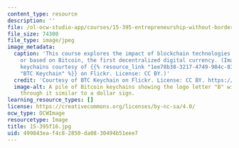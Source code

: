 ```yaml
---
content_type: resource
description: ''
file: /ol-ocw-studio-app/courses/15-395-entrepreneurship-without-borders-fall-2016/499843eaf4c82850da0830494b51eee7_15-395f16.jpg
file_size: 74300
file_type: image/jpeg
image_metadata:
  caption: 'This course explores the impact of blockchain technologies inspired by
    or based on Bitcoin, the first decentralized digital currency. (Image of Bitcoin
    keychains courtesy of {{% resource_link "1ee78b38-3217-4749-984c-8308f03160d8"
    "BTC Keychain" %}} on Flickr. License: CC BY.)'
  credit: 'Courtesy of BTC Keychain on Flickr. License: CC BY. https://www.flickr.com/photos/btckeychain/9608461972/'
  image-alt: A pile of Bitcoin keychains showing the logo letter "B" with two lines
    through it similar to a dollar sign.
learning_resource_types: []
license: https://creativecommons.org/licenses/by-nc-sa/4.0/
ocw_type: OCWImage
resourcetype: Image
title: 15-395f16.jpg
uid: 499843ea-f4c8-2850-da08-30494b51eee7
---
```

